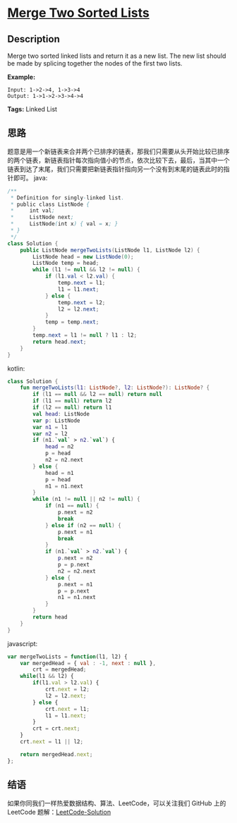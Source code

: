 # [Merge Two Sorted Lists][title]

## Description

Merge two sorted linked lists and return it as a new list. The new list should be made by splicing together the nodes of the first two lists.

**Example:**

```
Input: 1->2->4, 1->3->4
Output: 1->1->2->3->4->4
```

**Tags:** Linked List


## 思路

题意是用一个新链表来合并两个已排序的链表，那我们只需要从头开始比较已排序的两个链表，新链表指针每次指向值小的节点，依次比较下去，最后，当其中一个链表到达了末尾，我们只需要把新链表指针指向另一个没有到末尾的链表此时的指针即可。
java:
```java
/**
 * Definition for singly-linked list.
 * public class ListNode {
 *     int val;
 *     ListNode next;
 *     ListNode(int x) { val = x; }
 * }
 */
class Solution {
    public ListNode mergeTwoLists(ListNode l1, ListNode l2) {
        ListNode head = new ListNode(0);
        ListNode temp = head;
        while (l1 != null && l2 != null) {
            if (l1.val < l2.val) {
                temp.next = l1;
                l1 = l1.next;
            } else {
                temp.next = l2;
                l2 = l2.next;
            }
            temp = temp.next;
        }
        temp.next = l1 != null ? l1 : l2;
        return head.next;
    }
}
```
kotlin:
```kotlin
class Solution {
    fun mergeTwoLists(l1: ListNode?, l2: ListNode?): ListNode? {
        if (l1 == null && l2 == null) return null
        if (l1 == null) return l2
        if (l2 == null) return l1
        val head: ListNode
        var p: ListNode
        var n1 = l1
        var n2 = l2
        if (n1.`val` > n2.`val`) {
            head = n2
            p = head
            n2 = n2.next
        } else {
            head = n1
            p = head
            n1 = n1.next
        }
        while (n1 != null || n2 != null) {
            if (n1 == null) {
                p.next = n2
                break
            } else if (n2 == null) {
                p.next = n1
                break
            }
            if (n1.`val` > n2.`val`) {
                p.next = n2
                p = p.next
                n2 = n2.next
            } else {
                p.next = n1
                p = p.next
                n1 = n1.next
            }
        }
        return head
    }
}
```
javascript:
```javascript
var mergeTwoLists = function(l1, l2) {
    var mergedHead = { val : -1, next : null },
        crt = mergedHead;
    while(l1 && l2) {
        if(l1.val > l2.val) {
            crt.next = l2;
            l2 = l2.next;
        } else {
            crt.next = l1;
            l1 = l1.next;
        }
        crt = crt.next;
    }
    crt.next = l1 || l2;

    return mergedHead.next;
};
```
## 结语

如果你同我们一样热爱数据结构、算法、LeetCode，可以关注我们 GitHub 上的 LeetCode 题解：[LeetCode-Solution][ls]



[title]: https://leetcode.com/problems/merge-two-sorted-lists
[ls]: https://github.com/SDE603/LeetCode-Solution
